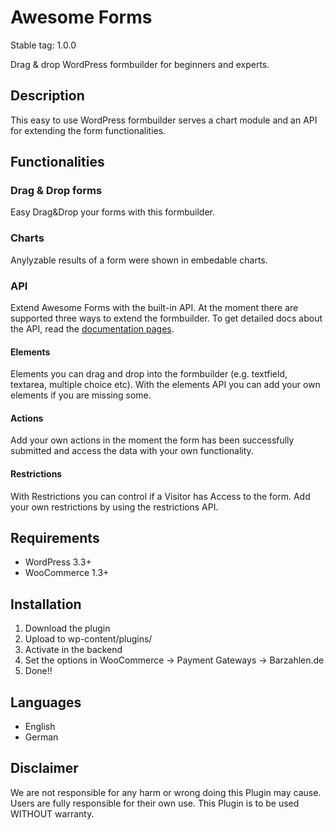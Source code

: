 # Awesome Forms

Stable tag: 1.0.0

Drag & drop WordPress formbuilder for beginners and experts.

## Description
This easy to use WordPress formbuilder serves a chart module and an API for extending the form functionalities.


## Functionalities

### Drag & Drop forms
Easy Drag&Drop your forms with this formbuilder.

### Charts
Anylyzable results of a form were shown in embedable charts.

### API

Extend Awesome Forms with the built-in API. At the moment there are supported three ways to extend the formbuilder. To get detailed docs about the API, read the [documentation pages](http://docs.awesome-forms.io/api).

#### Elements
Elements you can drag and drop into the formbuilder (e.g. textfield, textarea, multiple choice etc). With the elements API you can add your own elements if you are missing some.

#### Actions
Add your own actions in the moment the form has been successfully submitted and access the data with your own functionality.

#### Restrictions
With Restrictions you can control if a Visitor has Access to the form. Add your own restrictions by using the restrictions API.


## Requirements
- WordPress 3.3+
- WooCommerce 1.3+

## Installation
1. Download the plugin
2. Upload to wp-content/plugins/
3. Activate in the backend
4. Set the options in WooCommerce -> Payment Gateways -> Barzahlen.de
5. Done!!

## Languages
- English
- German

## Disclaimer

We are not responsible for any harm or wrong doing this Plugin may cause. Users are fully responsible for their own use. This Plugin is to be used WITHOUT warranty.
